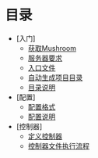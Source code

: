 # 目录
* [入门]
   * [获取Mushroom](./base/getsoft.md)
   * [服务器要求](./base/env.md)
   * [入口文件](./base/enter.md)
   * [自动生成项目目录](./base/automake.md)
   * [目录说明](./base/dir.md)
* [配置]
   * [配置格式](./config/base.md)
   * [配置说明](./config/detail.md)
* [控制器]
   * [定义控制器](./controller/define.md)
   * [控制器文件执行流程](./controller/run.md)
